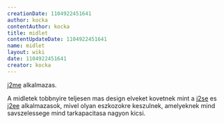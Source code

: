 ```yaml
---
creationDate: 1104922451641 
author: kocka 
contentAuthor: kocka 
title: midlet 
contentUpdateDate: 1104922451641 
name: midlet 
layout: wiki 
date: 1104922451641 
creator: kocka 
---
```

[j2me](j2me.html) alkalmazas.

A midletek tobbnyire teljesen mas design elveket kovetnek mint a [j2se](j2se.html) es [j2ee](j2ee.html) alkalmazasok, mivel olyan eszkozokre keszulnek, amelyeknek mind savszelessege mind tarkapacitasa nagyon kicsi. 
